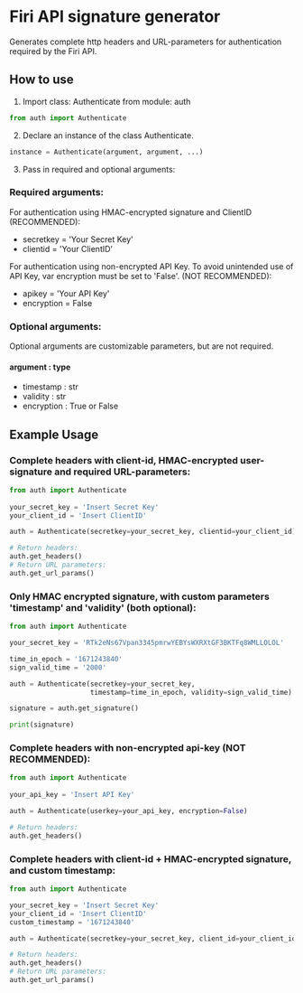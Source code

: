 # Firi API signature generator

Generates complete http headers and URL-parameters for authentication required by the Firi API.

## How to use

1. Import class: Authenticate from module: auth
```python
from auth import Authenticate 
```

2. Declare an instance of the class Authenticate.
```python
instance = Authenticate(argument, argument, ...)
```
3. Pass in required and optional arguments:

### Required arguments: 
For authentication using HMAC-encrypted signature and ClientID (RECOMMENDED):

- secretkey = 'Your Secret Key'
- clientid = 'Your ClientID'

For authentication using non-encrypted API Key. To avoid unintended use of API Key, var encryption must be set to 'False'. (NOT RECOMMENDED):

- apikey = 'Your API Key'
- encryption = False

### Optional arguments:
Optional arguments are customizable parameters, but are not required.

#### argument : type 
- timestamp : str
- validity : str
- encryption : True or False


## Example Usage

### Complete headers with client-id, HMAC-encrypted user-signature and required URL-parameters:
```python
from auth import Authenticate
 
your_secret_key = 'Insert Secret Key'
your_client_id = 'Insert ClientID'

auth = Authenticate(secretkey=your_secret_key, clientid=your_client_id)

# Return headers:
auth.get_headers() 
# Return URL parameters: 
auth.get_url_params()
```
### Only HMAC encrypted signature, with custom parameters 'timestamp' and 'validity' (both optional): 
```python
from auth import Authenticate

your_secret_key = 'RTk2eNs67Vpan3345pmrwYEBYsWXRXtGF3BKTFq8WMLLOLOL'

time_in_epoch = '1671243840'
sign_valid_time = '2000'

auth = Authenticate(secretkey=your_secret_key,
                    timestamp=time_in_epoch, validity=sign_valid_time)

signature = auth.get_signature()

print(signature)
```
### Complete headers with non-encrypted api-key (NOT RECOMMENDED): 
```python
from auth import Authenticate
 
your_api_key = 'Insert API Key'

auth = Authenticate(userkey=your_api_key, encryption=False)

# Return headers:
auth.get_headers() 
```
### Complete headers with client-id + HMAC-encrypted signature, and custom timestamp:
```python
from auth import Authenticate

your_secret_key = 'Insert Secret Key'
your_client_id = 'Insert ClientID'
custom_timestamp = '1671243840'

auth = Authenticate(secretkey=your_secret_key, client_id=your_client_id, timestamp=custom_timestamp)

# Return headers: 
auth.get_headers()
# Return URL parameters:
auth.get_url_params()
```